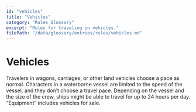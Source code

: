 ```yaml
---
id: "vehicles"
title: "Vehicles"
category: "Rules Glossary"
excerpt: "Rules for traveling in vehicles."
filePath: "/data/glossary/entries/rules/vehicles.md"
---
```

# Vehicles
Travelers in wagons, carriages, or other land vehicles choose a pace as normal. Characters in a waterborne vessel are limited to the speed of the vessel, and they don’t choose a travel pace. Depending on the vessel and the size of the crew, ships might be able to travel for up to 24 hours per day. “Equipment” includes vehicles for sale.
